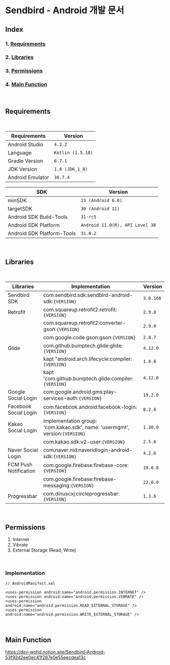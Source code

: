 # Sendbird - Android 개발 문서

## Index
### 1. [Requirements](#requirements)
### 2. [Libraries](#libraries)
### 3. [Permissions](#permissions)
### 4. [Main Function](#main-function)

<br>


## Requirements
<br>

| Requirements | Version |
| ----------- | ----------- |
| Android Studio | `4.2.2` |
| Language | `Kotlin (1.5.10)` |
| Gradle Version | `6.7.1` | 
| JDK Version | `1.8 (JDK_1_8)` |
| Android Emulator | `30.7.4` |

| SDK | Version |
| --- | -------- |
| minSDK | `23 (Android 6.0)` |
| targetSDK | `30 (Android 11)` |
| Android SDK Build-Tools | `31-rc5` |
| Android SDK Platform | `Android 11.0(R), API Level 30` |
| Android SDK Platform-Tools | `31.0.2` |

<br>


## Libraries
<br>

| Libraries | Implementation | Version |
| --------- | ------- | ----------- |
| Sendbird SDK | com.sendbird.sdk:sendbird-android-sdk:`{VERSION}` | `3.0.166` |
| Retrofit | com.squareup.retrofit2:retrofit:`{VERSION}` | `2.9.0` |
| | com.squareup.retrofit2:converter-gson:`{VERSION}` | `2.9.0` | 
| | com.google.code.gson:gson:`{VERSION}` | `2.8.7` |
| Glide | com.github.bumptech.glide:glide:`{VERSION}` | `4.12.0` | 
| | kapt "android.arch.lifecycle:compiler:`{VERSION}` | `1.0.0` | 
| | kapt 'com.github.bumptech.glide:compiler:`{VERSION}` | `4.12.0` | 
| Google Social Login | com.google.android.gms:play-services-auth:`{VERSION}` | `19.2.0` |
| Facebook Social Login | com.facebook.android:facebook-login:`{VERSION}` | `8.2.0` |
| Kakao Social Login | implementation group: 'com.kakao.sdk', name: 'usermgmt', version:`{VERSION}` | `1.30.0` |
| | com.kakao.sdk:v2-user:`{VERSION}` | `2.5.0` |
| Naver Social Login | com.naver.nid:naveridlogin-android-sdk:`{VERSION}` | `4.2.6` |
| FCM Push Notification | com.google.firebase:firebase-core:`{VERSION}` | `19.0.0` |
| | com.google.firebase:firebase-messaging:`{VERSION}` | `22.0.0` |
| Progressbar | com.dinuscxj:circleprogressbar:`{VERSION}` | `1.3.6` |


<br>

## Permissions

1. Internet
2. Vibrate
3. External Storage (Read, Write)

<br>

### Implementation
```
// AndroidManifest.xml

<uses-permission android:name="android.permission.INTERNET" />
<uses-permission android:name="android.permission.VIBRATE" />
<uses-permission android:name="android.permission.READ_EXTERNAL_STORAGE" />
<uses-permission android:name="android.permission.WRITE_EXTERNAL_STORAGE" />
```

<br>

## Main Function
https://dev-wotjd.notion.site/Sendbird-Android-53f92d2ee0ec41f287e0e55eecdea13c